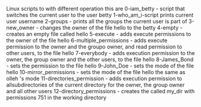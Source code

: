 Linux scripts to with different operation this are
0-iam_betty - script that switches the current user to the user  betty
1-who_am_i-script prints current user username
2-groups - prints all the groups the current user is part of
3-new_owner - changes the owner of the file hello to the betty
4-empty - creates an empty file called hello
5-execute - adds execute permissions to the owner of the file hello
6-multiple_permissions - adds execute permission to the owner and the groupo owner, and read permission to other users, to the file hello
7-everybody - adds execution permission to the owner, the group owner and the other users, to the file hello
8-James_Bond - sets the permission to the file hello
9-John_Doe - sets the mode of the file hello
10-mirror_permissions - sets the mode of the file hello the same as olleh 's mode
11-directories_permission - adds execution permission to allsubdirectories of the current directory for the owner, the group owner and all other users
12-directory_permissions  - creates the called my_dir with permissions 751 in the working directory